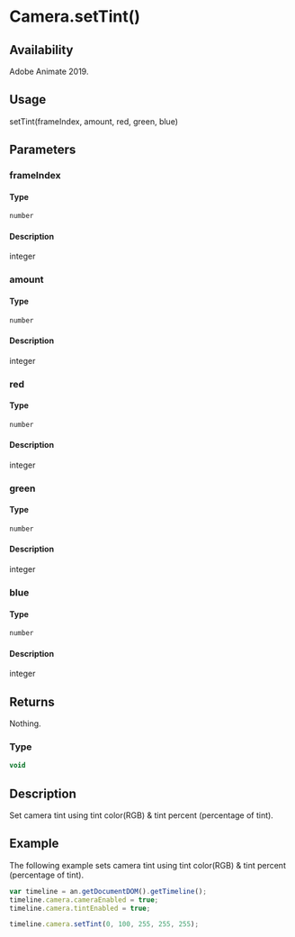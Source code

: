 # Camera.setTint()

## Availability

Adobe Animate 2019.

## Usage

setTint(frameIndex, amount, red, green, blue)

## Parameters

### **frameIndex**

#### Type

```typescript
number
```

#### Description

integer

### **amount**

#### Type

```typescript
number
```

#### Description

integer

### **red**

#### Type

```typescript
number
```

#### Description

integer

### **green**

#### Type

```typescript
number
```

#### Description

integer

### **blue**

#### Type

```typescript
number
```

#### Description

integer

## Returns

Nothing.

### Type

```typescript
void
```

## Description

Set camera tint using tint color(RGB) & tint percent (percentage of tint).

## Example

The following example sets camera tint using tint color(RGB) & tint percent (percentage of tint).

```javascript
var timeline = an.getDocumentDOM().getTimeline();
timeline.camera.cameraEnabled = true;
timeline.camera.tintEnabled = true;

timeline.camera.setTint(0, 100, 255, 255, 255);
```
